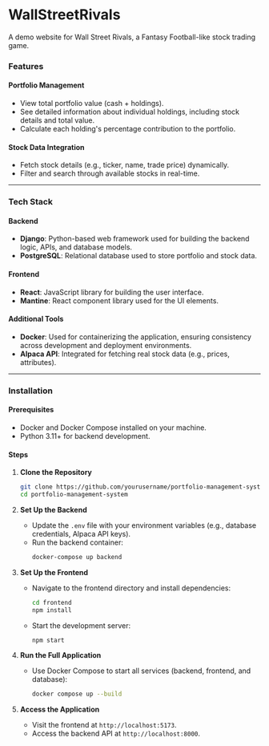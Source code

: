 # WallStreetRivals
A demo website for Wall Street Rivals, a Fantasy Football-like stock trading game. 

### Features

#### **Portfolio Management**
- View total portfolio value (cash + holdings).
- See detailed information about individual holdings, including stock details and total value.
- Calculate each holding's percentage contribution to the portfolio.

#### **Stock Data Integration**
- Fetch stock details (e.g., ticker, name, trade price) dynamically.
- Filter and search through available stocks in real-time.

---

### Tech Stack

#### **Backend**
- **Django**: Python-based web framework used for building the backend logic, APIs, and database models.
- **PostgreSQL**: Relational database used to store portfolio and stock data.

#### **Frontend**
- **React**: JavaScript library for building the user interface.
- **Mantine**: React component library used for the UI elements.

#### **Additional Tools**
- **Docker**: Used for containerizing the application, ensuring consistency across development and deployment environments.
- **Alpaca API**: Integrated for fetching real stock data (e.g., prices, attributes).

---

### Installation

#### **Prerequisites**
- Docker and Docker Compose installed on your machine.
- Python 3.11+ for backend development.

#### **Steps**

1. **Clone the Repository**
   ```bash
   git clone https://github.com/yourusername/portfolio-management-system.git
   cd portfolio-management-system

2. **Set Up the Backend**
   - Update the `.env` file with your environment variables (e.g., database credentials, Alpaca API keys).
   - Run the backend container:
     ```bash
     docker-compose up backend
     ```

3. **Set Up the Frontend**
   - Navigate to the frontend directory and install dependencies:
     ```bash
     cd frontend
     npm install
     ```
   - Start the development server:
     ```bash
     npm start
     ```

4. **Run the Full Application**
   - Use Docker Compose to start all services (backend, frontend, and database):
     ```bash
     docker compose up --build
     ```

5. **Access the Application**
   - Visit the frontend at `http://localhost:5173`.
   - Access the backend API at `http://localhost:8000`.
